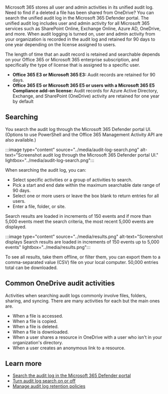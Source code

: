 Microsoft 365 stores all user and admin activities in its unified audit log. Need to find if a deleted a file has been shared from OneDrive? You can search the unified audit log in the Microsoft 365 Defender portal. The unified audit log includes user and admin activity for all Microsoft 365 services such as SharePoint Online, Exchange Online, Azure AD, OneDrive, and more. When audit logging is turned on, user and admin activity from your organization is recorded in the audit log and retained for 90 days to one year depending on the license assigned to users.

The length of time that an audit record is retained and searchable depends on your Office 365 or Microsoft 365 enterprise subscription, and specifically the type of license that is assigned to a specific user.

- **Office 365 E3 or Microsoft 365 E3:** Audit records are retained for 90 days.
- **Office 365 E5 or Microsoft 365 E5 or users with a Microsoft 365 E5 Compliance add-on license:** Audit records for Azure Active Directory, Exchange, and SharePoint (OneDrive) activity are retained for one year by default

## Searching

You search the audit log through the Microsoft 365 Defender portal UI. (Options to use PowerShell and the Office 365 Management Activity API are also available.)

:::image type="content" source="../media/audit-log-search.png" alt-text="Screenshot audit log through the Microsoft 365 Defender portal UI." lightbox="../media/audit-log-search.png":::

When searching the audit log, you can:

- Select specific activities or a group of activities to search.
- Pick a start and end date within the maximum searchable date range of 90 days.
- Select one or more users or leave the box blank to return entries for all users.
- Enter a file, folder, or site.

Search results are loaded in increments of 150 events and if more than 5,000 events meet the search criteria, the most recent 5,000 events are displayed.

:::image type="content" source="../media/results.png" alt-text="Screenshot displays Search results are loaded in increments of 150 events up to 5,000 events" lightbox="../media/results.png":::

To see all results, take them offline, or filter them, you can export them to a comma-separated value (CSV) file on your local computer. 50,000 entries total can be downloaded.

## Common OneDrive audit activities

Activities when searching audit logs commonly involve files, folders, sharing, and syncing. There are many activities for each but the main ones are.

- When a file is accessed.
- When a file is copied.
- When a file is deleted.
- When a file is downloaded.
- When a user shares a resource in OneDrive with a user who isn't in your organization's directory.
- When a user creates an anonymous link to a resource.

## Learn more

- [Search the audit log in the Microsoft 365 Defender portal](/microsoft-365/compliance/search-the-audit-log-in-security-and-compliance?azure-portal=true)
- [Turn audit log search on or off](/microsoft-365/compliance/turn-audit-log-search-on-or-off?azure-portal=true)
- [Manage audit log retention policies](/microsoft-365/compliance/audit-log-retention-policies?azure-portal=true)
